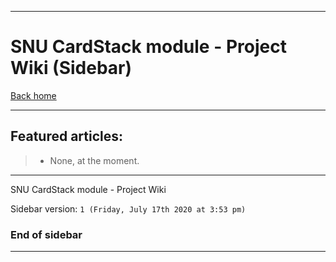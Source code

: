
***

# SNU CardStack module - Project Wiki (Sidebar)

[Back home](https://github.com/seanpm2001/SNU_CardStack/wiki/)

***

## Featured articles:

> * None, at the moment.

***

SNU CardStack module - Project Wiki

Sidebar version: `1 (Friday, July 17th 2020 at 3:53 pm)`

### End of sidebar

***
